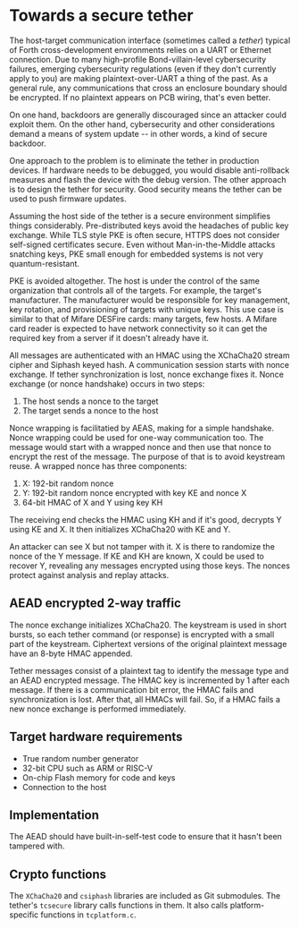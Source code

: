 # Towards a secure tether

The host-target communication interface (sometimes called a *tether*) typical of Forth cross-development environments relies on a UART or Ethernet connection. Due to many high-profile Bond-villain-level cybersecurity failures, emerging cybersecurity regulations (even if they don't currently apply to you) are making plaintext-over-UART a thing of the past. As a general rule, any communications that cross an enclosure boundary should be encrypted. If no plaintext appears on PCB wiring, that's even better.

On one hand, backdoors are generally discouraged since an attacker could exploit them. On the other hand, cybersecurity and other considerations demand a means of system update -- in other words, a kind of secure backdoor.

One approach to the problem is to eliminate the tether in production devices. If hardware needs to be debugged, you would disable anti-rollback measures and flash the device with the debug version. The other approach is to design the tether for security. Good security means the tether can be used to push firmware updates.

Assuming the host side of the tether is a secure environment simplifies things considerably. Pre-distributed keys avoid the headaches of public key exchange. While TLS style PKE is often secure, HTTPS does not consider self-signed certificates secure. Even without Man-in-the-Middle attacks snatching keys, PKE small enough for embedded systems is not very quantum-resistant.

PKE is avoided altogether. The host is under the control of the same organization that controls all of the targets. For example, the target's manufacturer. The manufacturer would be responsible for key management, key rotation, and provisioning of targets with unique keys. This use case is similar to that of Mifare DESFire cards: many targets, few hosts. A Mifare card reader is expected to have network connectivity so it can get the required key from a server if it doesn't already have it. 

All messages are authenticated with an HMAC using the XChaCha20 stream cipher and Siphash keyed hash. A communication session starts with nonce exchange. If tether synchronization is lost, nonce exchange fixes it. Nonce exchange (or nonce handshake) occurs in two steps:

1. The host sends a nonce to the target
2. The target sends a nonce to the host

Nonce wrapping is facilitatied by AEAS, making for a simple handshake. Nonce wrapping could be used for one-way communication too. The message would start with a wrapped nonce and then use that nonce to encrypt the rest of the message. The purpose of that is to avoid keystream reuse. A wrapped nonce has three components:

1. X: 192-bit random nonce
2. Y: 192-bit random nonce encrypted with key KE and nonce X
3. 64-bit HMAC of X and Y using key KH

The receiving end checks the HMAC using KH and if it's good, decrypts Y using KE and X. It then initializes XChaCha20 with KE and Y.

An attacker can see X but not tamper with it. X is there to randomize the nonce of the Y message. If KE and KH are known, X could be used to recover Y, revealing any messages encrypted using those keys. The nonces protect against analysis and replay attacks.

## AEAD encrypted 2-way traffic

The nonce exchange initializes XChaCha20. The keystream is used in short bursts, so each tether command (or response) is encrypted with a small part of the keystream. Ciphertext versions of the original plaintext message have an 8-byte HMAC appended.

Tether messages consist of a plaintext tag to identify the message type and an AEAD encrypted message. The HMAC key is incremented by 1 after each message. If there is a communication bit error, the HMAC fails and synchronization is lost. After that, all HMACs will fail. So, if a HMAC fails a new nonce exchange is performed immediately.

## Target hardware requirements

* True random number generator
* 32-bit CPU such as ARM or RISC-V
* On-chip Flash memory for code and keys
* Connection to the host

## Implementation

The AEAD should have built-in-self-test code to ensure that it hasn't been tampered with.

## Crypto functions

The `XChaCha20` and `csiphash` libraries are included as Git submodules. The tether's `tcsecure` library calls functions in them. It also calls platform-specific functions in `tcplatform.c`.
